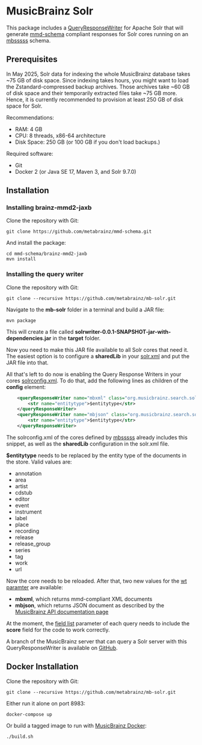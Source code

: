 # MusicBrainz Solr

This package includes a
[QueryResponseWriter](https://solr.apache.org/guide/solr/9_7/query-guide/response-writers.html)
for Apache Solr that will generate
[mmd-schema](https://github.com/metabrainz/mmd-schema) compliant responses
for Solr cores running on an [mbsssss](https://github.com/metabrainz/mbsssss) schema.

## Prerequisites

In May 2025, Solr data for indexing the whole MusicBrainz database takes ~75 GB of disk space.
Since indexing takes hours, you might want to load the Zstandard-compressed backup archives.
Those archives take ~60 GB of disk space and their temporarily extracted files take ~75 GB more.
Hence, it is currently recommended to provision at least 250 GB of disk space for Solr.

Recommendations:
* RAM: 4 GB
* CPU: 8 threads, x86-64 architecture
* Disk Space: 250 GB (or 100 GB if you don't load backups.)

Required software:
* Git
* Docker 2
  (or Java SE 17, Maven 3, and Solr 9.7.0)

## Installation

### Installing brainz-mmd2-jaxb

Clone the repository with Git:

    git clone https://github.com/metabrainz/mmd-schema.git

And install the package:

    cd mmd-schema/brainz-mmd2-jaxb
    mvn install

### Installing the query writer

Clone the repository with Git:

    git clone --recursive https://github.com/metabrainz/mb-solr.git

Navigate to the **mb-solr** folder in a terminal and build a JAR
file:

    mvn package

This will create a file called
**solrwriter-0.0.1-SNAPSHOT-jar-with-dependencies.jar** in the **target** folder.

Now you need to make this JAR file available to all Solr cores that need it.
The easiest option is to configure a **sharedLib** in your
[solr.xml](https://solr.apache.org/guide/solr/9_7/configuration-guide/configuring-solr-xml.html)
and put the JAR file into that.

All that's left to do now is enabling the Query Response Writers in your cores
[solrconfig.xml](https://solr.apache.org/guide/solr/9_7/configuration-guide/configuring-solrconfig-xml.html).
To do that, add the following lines as children of the **config** element:

```xml
    <queryResponseWriter name="mbxml" class="org.musicbrainz.search.solrwriter.MBXMLWriter">
        <str name="entitytype">$entitytype</str>
    </queryResponseWriter>
    <queryResponseWriter name="mbjson" class="org.musicbrainz.search.solrwriter.MBJSONWriter">
        <str name="entitytype">$entitytype</str>
    </queryResponseWriter>
```

The solrconfig.xml of the cores defined by
[mbsssss](https://github.com/metabrainz/mbsssss) already includes this snippet, as
well as the **sharedLib** configuration in the solr.xml file.

**$entitytype** needs to be replaced by the entity type of the documents in the store.
Valid values are:

- annotation
- area
- artist
- cdstub
- editor
- event
- instrument
- label
- place
- recording
- release
- release_group
- series
- tag
- work
- url

Now the core needs to be reloaded.
After that, two new values for the
[wt paramter](https://solr.apache.org/guide/solr/9_7/query-guide/common-query-parameters.html#wt-parameter)
are available:

- **mbxml**, which returns mmd-compliant XML documents
- **mbjson**, which returns JSON document as described by the
  [MusicBrainz API documentation page](https://musicbrainz.org/doc/MusicBrainz_API)

At the moment, the
[field list](https://solr.apache.org/guide/solr/9_7/query-guide/common-query-parameters.html#fl-field-list-parameter)
parameter of each query needs to include the **score** field for the code to
work correctly.

A branch of the MusicBrainz server that can query a Solr server with this
QueryResponseWriter is available on
[GitHub](https://github.com/mineo/musicbrainz-server/tree/solr-search).

## Docker Installation

Clone the repository with Git:

    git clone --recursive https://github.com/metabrainz/mb-solr.git

Either run it alone on port 8983:

    docker-compose up

Or build a tagged image to run with [MusicBrainz Docker](https://github.com/metabrainz/musicbrainz-docker):

    ./build.sh
